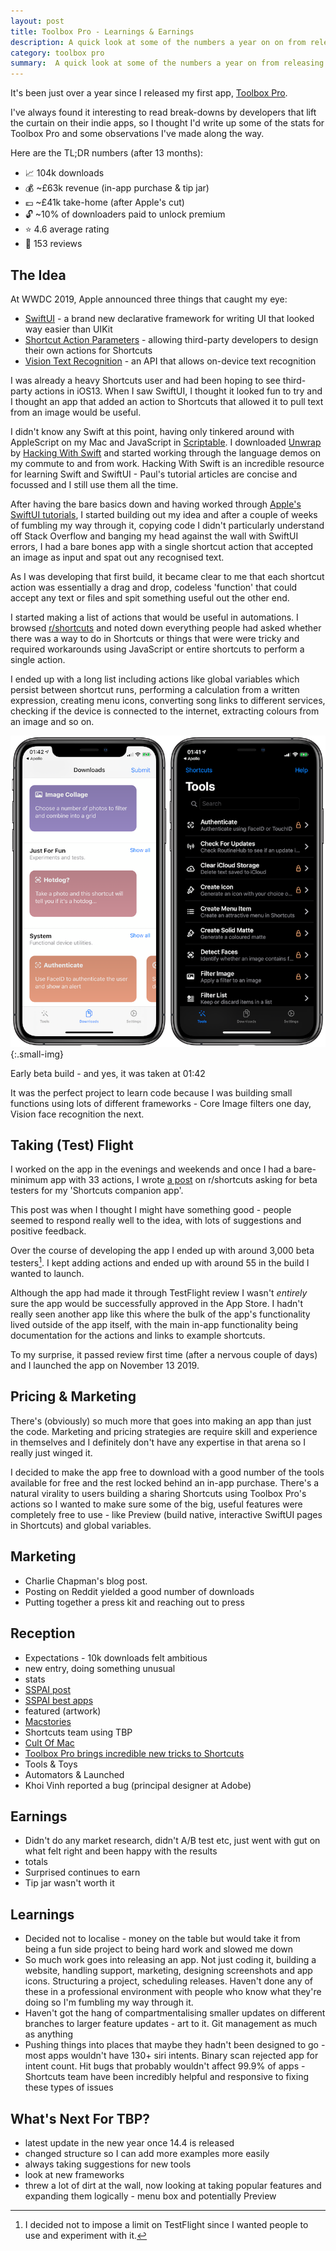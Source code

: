 ```yaml
---
layout: post
title: Toolbox Pro - Learnings & Earnings
description: A quick look at some of the numbers a year on on from releasing my first app.
category: toolbox pro
summary:  A quick look at some of the numbers a year on from releasing my first app.
---
```



It's been just over a year since I released my first app, [Toolbox Pro](https://www.toolboxpro.app).

I've always found it interesting to read break-downs by developers that lift the curtain on their indie apps, so I thought I'd write up some of the stats for Toolbox Pro and some observations I've made along the way. 

Here are the TL;DR numbers (after 13 months):

* 📈 104k downloads
* 💰 ~£63k revenue (in-app purchase & tip jar)
* 💷 ~£41k take-home (after Apple's cut)
* 🔓 ~10% of downloaders paid to unlock premium
* ⭐️ 4.6 average rating
* 📝 153 reviews

## The Idea
At WWDC 2019, Apple announced three things that caught my eye:
* [SwiftUI](https://youtu.be/psL_5RIBqnY?t=7598) - a brand new declarative framework for writing UI that looked way easier than UIKit
* [Shortcut Action Parameters](https://developer.apple.com/videos/play/wwdc2019/213/) - allowing third-party developers to design their own actions for Shortcuts
* [Vision Text Recognition](https://developer.apple.com/videos/play/wwdc2019/234/) - an API that allows on-device text recognition

I was already a heavy Shortcuts user and had been hoping to see third-party actions in iOS13. When I saw SwiftUI, I thought it looked fun to try and I thought an app that added an action to Shortcuts that allowed it to pull text from an image would be useful.

I didn't know any Swift at this point, having only tinkered around with AppleScript on my Mac and JavaScript in [Scriptable](https://scriptable.app). I downloaded [Unwrap](https://itunes.apple.com/app/id1440611372) by [Hacking With Swift](https://www.hackingwithswift.com) and started working through the language demos on my commute to and from work. Hacking With Swift is an incredible resource for learning Swift and SwiftUI - Paul's tutorial articles are concise and focussed and I still use them all the time.

After having the bare basics down and having worked through [Apple's SwiftUI tutorials](https://developer.apple.com/tutorials/swiftui/), I started building out my idea and after a couple of weeks of fumbling my way through it, copying code I didn't particularly understand off Stack Overflow and banging my head against the wall with SwiftUI errors, I had a bare bones app with a single shortcut action that accepted an image as input and spat out any recognised text.

As I was developing that first build, it became clear to me that each shortcut action was essentially a drag and drop, codeless 'function' that could accept any text or files and spit something useful out the other end.

I started making a list of actions that would be useful in automations. I browsed [r/shortcuts](https://www.reddit.com/r/shortcuts) and noted down everything people had asked whether there was a way to do in Shortcuts or things that were were tricky and required workarounds using JavaScript or entire shortcuts to perform a single action. 

I ended up with a long list including actions like global variables which persist between shortcut runs, performing a calculation from a written expression, creating menu icons, converting song links to different services, checking if the device is connected to the internet, extracting colours from an image and so on.

![Early Beta Build](/assets/tbp-retrospective_1.png){:.small-img}

<span class="marginnote">Early beta build - and yes, it was taken at 01:42</span>

It was the perfect project to learn code because I was building small functions using lots of different frameworks - Core Image filters one day, Vision face recognition the next.

## Taking (Test) Flight

I worked on the app in the evenings and weekends and once I had a bare-minimum app with 33 actions, I wrote [a post](https://www.reddit.com/r/shortcuts/comments/cyi7uj/new_companion_app_for_shortcuts_looking_for_beta/) on r/shortcuts asking for beta testers for my 'Shortcuts companion app'.

This post was when I thought I might have something good - people seemed to respond really well to the idea, with lots of suggestions and positive feedback.

Over the course of developing the app I ended up with around 3,000 beta testers[^footnote]. I kept adding actions and ended up with around 55 in the build I wanted to launch.

Although the app had made it through TestFlight review I wasn't _entirely_ sure the app would be successfully approved in the App Store. I hadn't really seen another app like this where the bulk of the app's functionality lived outside of the app itself, with the main in-app functionality being documentation for the actions and links to example shortcuts.

To my surprise, it passed review first time (after a nervous couple of days) and I launched the app on November 13 2019.

## Pricing & Marketing

There's (obviously) so much more that goes into making an app than just the code. Marketing and pricing strategies are require skill and experience in themselves and I definitely don't have any expertise in that arena so I really just winged it.

I decided to make the app free to download with a good number of the tools available for free and the rest locked behind an in-app purchase. There's a natural virality to users building a sharing Shortcuts using Toolbox Pro's actions so I wanted to make sure some of the big, useful features were completely free to use - like Preview (build native, interactive SwiftUI pages in  Shortcuts) and global variables.







## Marketing
* Charlie Chapman's blog post. 
* Posting on Reddit yielded a good number of downloads
* Putting together a press kit and reaching out to press

## Reception
* Expectations - 10k downloads felt ambitious
* new entry, doing something unusual
* stats
* [SSPAI post](https://sspai.com/post/57529)
* [SSPAI best apps](https://sspai.com/post/57983)
* featured (artwork)
* [Macstories](https://www.macstories.net/reviews/toolbox-pro-review-a-must-have-companion-utility-for-shortcuts-power-users/)
* Shortcuts team using TBP
* [Cult Of Mac](https://www.cultofmac.com/665454/toolbox-pro-brings-incredible-new-tricks-to-shortcuts/)
* [Toolbox Pro brings incredible new tricks to Shortcuts](https://www.cultofmac.com/665454/toolbox-pro-brings-incredible-new-tricks-to-shortcuts/)
* Tools & Toys
* Automators & Launched
* Khoi Vinh reported a bug (principal designer at Adobe)
    
## Earnings
* Didn't do any market research, didn't A/B test etc, just went with gut on what felt right and been happy with the results
* totals
* Surprised continues to earn
* Tip jar wasn't worth it

## Learnings
* Decided not to localise - money on the table but would take it from being a fun side project to being hard work and slowed me down
* So much work goes into releasing an app. Not just coding it, building a website, handling support, marketing, designing screenshots and app icons. Structuring a project, scheduling releases. Haven't done any of these in a professional environment with people who know what they're doing so I'm fumbling my way through it.
* Haven't got the hang of compartmentalising smaller updates on different branches to larger feature updates - art to it. Git management as much as anything
* Pushing things into places that maybe they hadn't been designed to go - most apps wouldn't have 130+ siri intents. Binary scan rejected app for intent count. Hit bugs that probably wouldn't affect 99.9% of apps - Shortcuts team have been incredibly helpful and responsive to fixing these types of issues

## What's Next For TBP?
* latest update in the new year once 14.4 is released
* changed structure so I can add more examples more easily
* always taking suggestions for new tools
* look at new frameworks 
* threw a lot of dirt at the wall, now looking at taking popular features and expanding them logically - menu box and potentially Preview

    
[^footnote]: I decided not to impose a limit on TestFlight since I wanted people to use and experiment with it.
